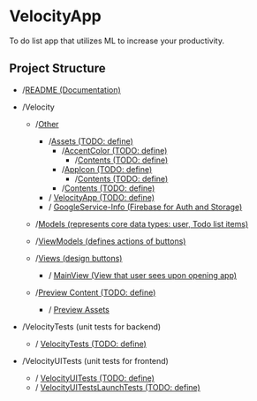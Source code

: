 # VelocityApp
To do list app that utilizes ML to increase your productivity.

## Project Structure

- /[README (Documentation)](Velocity/Other/README.md)
- /Velocity
    - /[Other](Velocity/Other/)
        - /[Assets (TODO: define)](Velocity/Other/Assets.xcassets/)
            - /[AccentColor (TODO: define)](Velocity/Other/Assets.xcassets/AccentColor.colorset/)
                - /[Contents (TODO: define)](Velocity/Other/Assets.xcassets/AccentColor.colorset/Contents.json)
            - /[Applcon (TODO: define)](Velocity/Other/Assets.xcassets/Applcon.appiconset/)
                - /[Contents (TODO: define)](Velocity/Other/Assets.xcassets/AccentColor.colorset/Contents.json)
            - /[Contents (TODO: define)](Velocity/Other/Assets.xcassets/AccentColor.colorset/Contents.json)
        - / [VelocityApp (TODO: define)](Velocity/Other/VelocityApp.swift)
        - / [GoogleService-Info (Firebase for Auth and Storage)](Velocity/Other/GoogleService-Info.plist)
        
    - /[Models (represents core data types: user, Todo list items)](Velcity/Models/)

    - /[ViewModels (defines actions of buttons)](Velocity/ViewModels/)

    - /[Views (design buttons)](Velocity/Views/)
        - / [MainView (View that user sees upon opening app)](Velocity/Views/MainView.swift)

    - /[Preview Content (TODO: define)](Velocity/Preview%20Content/)
        - / [Preview Assets](Velocity/Preview%20Content/Preview%20Assets.xcassets)

- /VelocityTests (unit tests for backend)
    - / [VelocityTests (TODO: define)](VelocityTests/VelocityTests.swift)
    
- /VelocityUITests (unit tests for frontend)
    - / [VelocityUITests (TODO: define)](VelocityUITests/VelocityUITests.swift)
    - / [VelocityUITestsLaunchTests (TODO: define)](VelocityUITests/VelocityUITestsLaunchTests.swift) 
    

